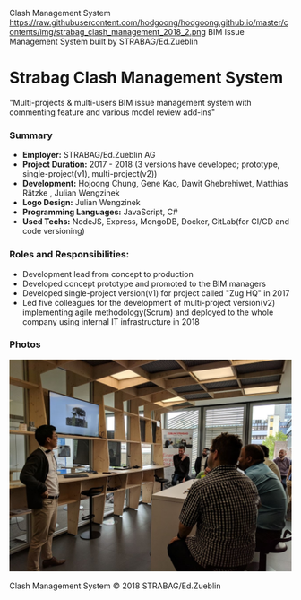 Clash Management System
https://raw.githubusercontent.com/hodgoong/hodgoong.github.io/master/contents/img/strabag_clash_management_2018_2.png
BIM Issue Management System built by STRABAG/Ed.Zueblin

# Strabag Clash Management System
"Multi-projects & multi-users BIM issue management system with commenting feature and various model review add-ins"

### Summary
- **Employer:** STRABAG/Ed.Zueblin AG
- **Project Duration:** 2017 - 2018 (3 versions have developed; prototype, single-project(v1), multi-project(v2))
- **Development:** Hojoong Chung, Gene Kao, Dawit Ghebrehiwet, Matthias Rätzke
, Julian Wengzinek
- **Logo Design:** Julian Wengzinek
- **Programming Languages:** JavaScript, C#
- **Used Techs:** NodeJS, Express, MongoDB, Docker, GitLab(for CI/CD and code versioning)

### Roles and Responsibilities:
- Development lead from concept to production
- Developed concept prototype and promoted to the BIM managers
- Developed single-project version(v1) for project called "Zug HQ" in 2017
- Led five colleagues for the development of multi-project version(v2) implementing agile methodology(Scrum) and deployed to the whole company using internal IT infrastructure in 2018

### Photos
![Presenting the tool in front of colleagues](https://raw.githubusercontent.com/hodgoong/hodgoong.github.io/master/contents/img/cms_presentation.jpg)


Clash Management System © 2018 STRABAG/Ed.Zueblin